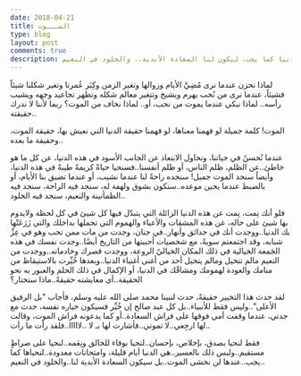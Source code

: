```yaml
---
date: 2018-04-21
title: المـــوت
type: blog
layout: post
comments: true
description: لم نخشى الموت؟ لم لا ندرك حقيقته..ونعيش في الدنيا كما يجب، ليكون لنا السعادة الأبدية.. والخلود في النعيم
---
```



لماذا نحزن عندما نرى مُضِيَّ الأيام وزوالها وتغير الزمن وكِبَر عُمرنا وتغير شكلنا شيئاً فشيئاً، عندما نرى من نُحب يهرم ويشيخ وتتغير معالم شكله وتظهر تجاعيد وجهه ويشيب رأسه..
لماذا نبكي عندما يموت من نحب، أو.. لماذا نخاف من الموت؟ ربما ﻷننا لا ندرك حقيقته..

الموت! كلمة جميلة لو فهمنا معناها، لو فهمنا حقيقة الدنيا التي نعيش بها، حقيقة الموت، وحقيقة ما بعده..

عندما نُحسنُ في حياتنا، ونحاول الابتعاد عن الجانب الأسود في هذه الدنيا، عن كل ما هو خاطئ..عن الظلم، ظلم الناس، أو ظلم أنفسنا..فسنحيا حياةً كريمةً طيبةً في هذه الدنيا، وأيضاً سنجد الموت جميل! سنجده راحةً لنا عندما نشيب، أو عندما تضيق بنا الأيام، أو بالضبط عندما يحين موعده..سنكون بشوق ولهفة له، سنجد فيه الراحة، سنجد فيه الطمأنينة والنعيم، سنجد فيه الخلود.. 

فلو أنك نِمت، نِمت عن هذه الدنيا الزائلة التي يتبدّل فيها كل شيئ في كل لحظة ولايدوم بها شيئ على حاله، عن هذه المشقات والأعباء والهموم التي تحملها بداخلك والتي زَرَعَتْها بك الدنيا..ووجدت أنك في حدائق وأنهار..في جنان، وجدت من مات ممن تحب وهو في عِزِّ شبابه، وقد اجتمعتم سويةً، مع شخصيات أحببتها من التاريخ أيضًا..وجدت نفسك في هذه الجَمعة الخيالية في ذلك المكان الخياليّ الروعة، ووجدت قصرك وخادماته..ووجدت من النعيم مالم تتخيل ومالم يتخيل أحد من أغنى أغنياء الدنيا..وبعدها خُيِّرت بالاستيقاظ من منامك والعودة لهمومك ومشاقّك في الدنيا، أو الإكمال في ذلك الحلم والعبور به نحو الحقيقة..أي معايشته حقيقةً..ماذا ستختار؟

لقد حدث هذا التخيير حقيقةً، حدث لنبينا محمد صلى الله عليه وسلم، فأجاب "بل الرفيق الأعلى"..وليس فقط للأنبياء..بل كل عبد صالح إن خُيِّر فسيكون خياره نفسه، حدث مع جدتي، عندما وقفت أمي فوقها على فراش السعادة..أو كما يدعونه فراش الموت، وقالت لها ارجِعي..لا تموتي..فأشارت لها بـ لا ..لااااا..فلقد رأت ما رأت..

فقط لنحيا بصدق، بإخلاص، بإحسان..لنحيا بوفاء للخالق ونِعَمه..لنحيا على صراطٍ مستقيم..وليس ذلك بالعسير..هي الدنيا أيام قليلة، وامتحانات معدودة..لنحياها كما يجب..عندها لن نخشى الموت..بل سيكون السعادة الأبدية لنا..والخلود في النعيم..


